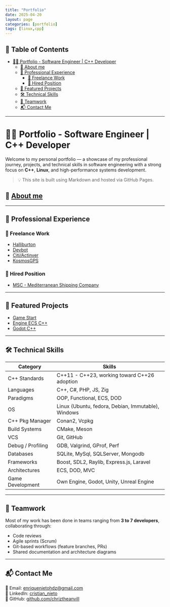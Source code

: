 ```yaml
---
title: "Portfolio"
date: 2025-04-20
layout: page
categories: [portfolio]
tags: [linux,cpp]
---
```


## 🧾 Table of Contents

- [👨‍💻 Portfolio - Software Engineer | C++ Developer](#-portfolio---software-engineer--c-developer)
  - [💼 About me](#-about-me)
  - [💼 Professional Experience](#-professional-experience)
    - [🔹 Freelance Work](#-freelance-work)
    - [🔹 Hired Position](#-hired-position)
  - [🚀 Featured Projects](#-featured-projects)
  - [🛠️ Technical Skills](#️-technical-skills)
  - [👥 Teamwork](#-teamwork)
  - [📬 Contact Me](#-contact-me)

---

# 👨‍💻 Portfolio - Software Engineer | C++ Developer

Welcome to my personal portfolio — a showcase of my professional journey, projects, and technical skills in software engineering with a strong focus on **C++**, **Linux**, and high-performance systems development.

> 💡 This site is built using Markdown and hosted via GitHub Pages.

## 💼 [About me](/cristiannieto.github.io/posts/about_me)

---

## 💼 Professional Experience

### 🔹 Freelance Work

- [Halliburton](/cristiannieto.github.io/posts/halliburton)
- [Devbot](/cristiannieto.github.io/posts//devbot)
- [Citi/Actinver](/cristiannieto.github.io/posts/actinver)
- [KosmosGPS](/cristiannieto.github.io/posts/kosmos_gps)

### 🔹 Hired Position

- [MSC - Mediterranean Shipping Company](/cristiannieto.github.io/posts/msc)

---

## 🚀 Featured Projects

- [Game Start](https://chriztheanvill.github.io/cris_gamedev_journey.github.io/posts/game_start/)
- [Engine ECS C++](https://chriztheanvill.github.io/cris_gamedev_journey.github.io/posts/engine_ecs/)
- [Godot C++](https://chriztheanvill.github.io/cris_gamedev_journey.github.io/posts/godot_game_cpp/)

---

## 🛠️ Technical Skills

| Category          | Skills                                             |
| ----------------- | -------------------------------------------------- |
| C++ Standards     | C++11 - C++23, working toward C++26 adoption       |
| Languages         | C++, C#, PHP, JS, Zig                              |
| Paradigms         | OOP, Functional, ECS, DOD                          |
| OS                | Linux (Ubuntu, fedora, Debian, Immutable), Windows |
| C++ Pkg Manager   | Conan2, Vcpkg                                      |
| Build Systems     | CMake, Meson                                       |
| VCS               | Git, GitHub                                        |
| Debug / Profiling | GDB, Valgrind, GProf, Perf                         |
| Databases         | SQLite, MySql, SQLServer, Mongodb                  |
| Frameworks        | Boost, SDL2, Raylib, Express.js, Laravel           |
| Architectures     | ECS, DOD, MVC                                      |
| Game Development  | Own Engine, Godot, Unity, Unreal Engine            |

---

## 👥 Teamwork

Most of my work has been done in teams ranging from **3 to 7 developers**, collaborating through:

- Code reviews
- Agile sprints (Scrum)
- Git-based workflows (feature branches, PRs)
- Shared documentation and architecture diagrams

---

## 📬 Contact Me

📩 Email: enriquenietohdz@gmail.com  
🔗 LinkedIn: [cristian_nieto](https://www.linkedin.com/in/cristian-nieto-363984307)   
📁 GitHub: [github.com/chriztheanvill](https://github.com/chriztheanvill/SDL2_Engine/tree/0.0.8-alt) 